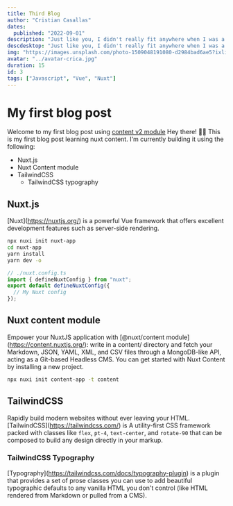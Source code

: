 ```yaml
---
title: Third Blog
author: "Cristian Casallas"
dates:
  published: "2022-09-01"
description: "Just like you, I didn't really fit anywhere when I was a kid. I still don’t, so I've built my own place. Modern psychology has evolved to understand a..."
descdesktop: "Just like you, I didn't really fit anywhere when I was a kid. I..."
img: "https://images.unsplash.com/photo-1509048191080-d2984bad6ae5?ixlib=rb-1.2.1&ixid=MnwxMjA3fDB8MHxwaG90by1wYWdlfHx8fGVufDB8fHx8&auto=format&fit=crop&w=764&q=80"
avatar: "../avatar-crica.jpg"
duration: 15
id: 3
tags: ["Javascript", "Vue", "Nuxt"]
---
```


# My first blog post

Welcome to my first blog post using [content v2 module](https://content.nuxtjs.org/)
Hey there! 👋🏾
This is my first blog post learning nuxt content.
I'm currently building it using the following:

- Nuxt.js
- Nuxt Content module
- TailwindCSS
  - TailwindCSS typography

## Nuxt.js

\[Nuxt\](https://nuxtjs.org/) is a powerful Vue framework that offers excellent development features such as server-side rendering.

```bash
npx nuxi init nuxt-app
cd nuxt-app
yarn install
yarn dev -o
```

```javascript
// ./nuxt.config.ts
import { defineNuxtConfig } from "nuxt";
export default defineNuxtConfig({
  // My Nuxt config
});
```

## Nuxt content module

Empower your NuxtJS application with \[@nuxt/content module\](https://content.nuxtjs.org/): write in a content/ directory and fetch your Markdown, JSON, YAML, XML, and CSV files through a MongoDB-like API, acting as a Git-based Headless CMS.
You can get started with Nuxt Content by installing a new project.

```bash
npx nuxi init content-app -t content
```

## TailwindCSS

Rapidly build modern websites without ever leaving your HTML. \[TailwindCSS\](https://tailwindcss.com/) is A utility-first CSS framework packed with classes like `flex`, `pt-4`, `text-center`, and `rotate-90` that can be composed to build any design directly in your markup.

### TailwindCSS Typography

\[Typography\](https://tailwindcss.com/docs/typography-plugin) is a plugin that provides a set of prose classes you can use to add beautiful typographic defaults to any vanilla HTML you don't control (like HTML rendered from Markdown or pulled from a CMS).
